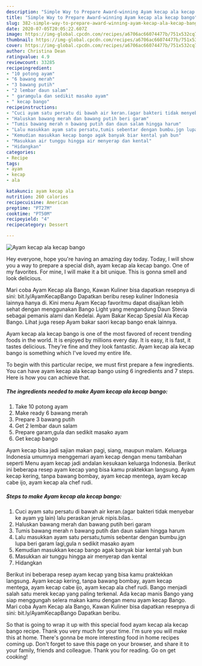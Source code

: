 ```yaml
---
description: "Simple Way to Prepare Award-winning Ayam kecap ala kecap bango"
title: "Simple Way to Prepare Award-winning Ayam kecap ala kecap bango"
slug: 382-simple-way-to-prepare-award-winning-ayam-kecap-ala-kecap-bango
date: 2020-07-05T20:05:22.607Z
image: https://img-global.cpcdn.com/recipes/a6706ac66074477b/751x532cq70/ayam-kecap-ala-kecap-bango-foto-resep-utama.jpg
thumbnail: https://img-global.cpcdn.com/recipes/a6706ac66074477b/751x532cq70/ayam-kecap-ala-kecap-bango-foto-resep-utama.jpg
cover: https://img-global.cpcdn.com/recipes/a6706ac66074477b/751x532cq70/ayam-kecap-ala-kecap-bango-foto-resep-utama.jpg
author: Christina Dean
ratingvalue: 4.9
reviewcount: 33285
recipeingredient:
- "10 potong ayam"
- "6 bawang merah"
- "3 bawang putih"
- "2 lembar daun salam"
- " garamgula dan sedikit masako ayam"
- " kecap bango"
recipeinstructions:
- "Cuci ayam satu persatu di bawah air keran.(agar bakteri tidak menyebar ke ayam yg lain) lalu peraskan jeruk nipis.bilas.."
- "Haluskan bawang merah dan bawang putih beri garam"
- "Tumis bawang merah n bawang putih dan daun salam hingga harum"
- "Lalu masukkan ayam satu persatu,tumis sebentar dengan bumbu.jgn lupa beri garam lagi,gula n sedikit masako ayam"
- "Kemudian masukkan kecap bango agak banyak biar kental yah bun"
- "Masukkan air tunggu hingga air menyerap dan kental"
- "Hidangkan"
categories:
- Recipe
tags:
- ayam
- kecap
- ala

katakunci: ayam kecap ala 
nutrition: 260 calories
recipecuisine: American
preptime: "PT27M"
cooktime: "PT50M"
recipeyield: "4"
recipecategory: Dessert

---
```



![Ayam kecap ala kecap bango](https://img-global.cpcdn.com/recipes/a6706ac66074477b/751x532cq70/ayam-kecap-ala-kecap-bango-foto-resep-utama.jpg)

Hey everyone, hope you're having an amazing day today. Today, I will show you a way to prepare a special dish, ayam kecap ala kecap bango. One of my favorites. For mine, I will make it a bit unique. This is gonna smell and look delicious.

Mari coba Ayam Kecap ala Bango, Kawan Kuliner bisa dapatkan resepnya di sini: bit.ly/AyamKecapBango Dapatkan beribu resep kuliner Indonesia lainnya hanya di. Kini menu Ayam Kecap favoritmu dapat disajikan lebih sehat dengan menggunakan Bango Light yang mengandung Daun Stevia sebagai pemanis alami dan Kedelai. Ayam Bakar Kecap Spesial Ala Kecap Bango. Lihat juga resep Ayam bakar saori kecap bango enak lainnya.

Ayam kecap ala kecap bango is one of the most favored of recent trending foods in the world. It is enjoyed by millions every day. It is easy, it is fast, it tastes delicious. They're fine and they look fantastic. Ayam kecap ala kecap bango is something which I've loved my entire life.


To begin with this particular recipe, we must first prepare a few ingredients. You can have ayam kecap ala kecap bango using 6 ingredients and 7 steps. Here is how you can achieve that.

<!--inarticleads1-->

##### The ingredients needed to make Ayam kecap ala kecap bango:

1. Take 10 potong ayam
1. Make ready 6 bawang merah
1. Prepare 3 bawang putih
1. Get 2 lembar daun salam
1. Prepare  garam,gula dan sedikit masako ayam
1. Get  kecap bango


Ayam kecap bisa jadi sajian makan pagi, siang, maupun malam. Keluarga Indonesia umumnya menggemari ayam kecap dengan menu tambahan seperti Menu ayam kecap jadi andalan kesukaan keluarga Indonesia. Berikut ini beberapa resep ayam kecap yang bisa kamu praktekkan langsung. Ayam kecap kering, tanpa bawang bombay, ayam kecap mentega, ayam kecap cabe ijo, ayam kecap ala chef rudi. 

<!--inarticleads2-->

##### Steps to make Ayam kecap ala kecap bango:

1. Cuci ayam satu persatu di bawah air keran.(agar bakteri tidak menyebar ke ayam yg lain) lalu peraskan jeruk nipis.bilas..
1. Haluskan bawang merah dan bawang putih beri garam
1. Tumis bawang merah n bawang putih dan daun salam hingga harum
1. Lalu masukkan ayam satu persatu,tumis sebentar dengan bumbu.jgn lupa beri garam lagi,gula n sedikit masako ayam
1. Kemudian masukkan kecap bango agak banyak biar kental yah bun
1. Masukkan air tunggu hingga air menyerap dan kental
1. Hidangkan


Berikut ini beberapa resep ayam kecap yang bisa kamu praktekkan langsung. Ayam kecap kering, tanpa bawang bombay, ayam kecap mentega, ayam kecap cabe ijo, ayam kecap ala chef rudi. Bango menjadi salah satu merek kecap yang paling terkenal. Ada kecap manis Bango yang siap menggungah selera makan kamu dengan menu ayam kecap Bango. Mari coba Ayam Kecap ala Bango, Kawan Kuliner bisa dapatkan resepnya di sini: bit.ly/AyamKecapBango Dapatkan beribu. 

So that is going to wrap it up with this special food ayam kecap ala kecap bango recipe. Thank you very much for your time. I'm sure you will make this at home. There's gonna be more interesting food in home recipes coming up. Don't forget to save this page on your browser, and share it to your family, friends and colleague. Thank you for reading. Go on get cooking!
